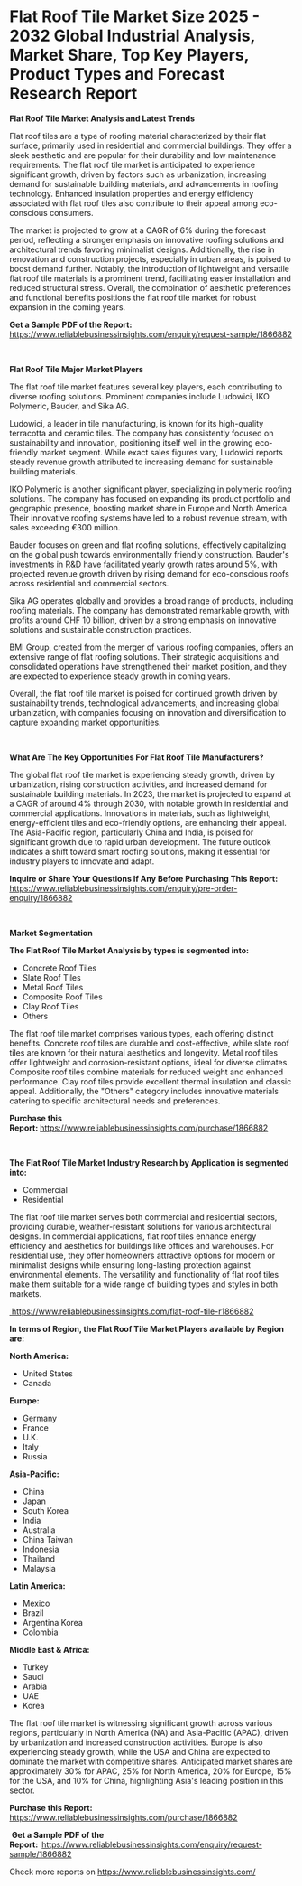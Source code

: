 <p><h1>Flat Roof Tile Market Size 2025 - 2032 Global Industrial Analysis, Market Share, Top Key Players, Product Types and Forecast Research Report</h1></p><p><strong>Flat Roof Tile Market Analysis and Latest Trends</strong></p>
<p><p>Flat roof tiles are a type of roofing material characterized by their flat surface, primarily used in residential and commercial buildings. They offer a sleek aesthetic and are popular for their durability and low maintenance requirements. The flat roof tile market is anticipated to experience significant growth, driven by factors such as urbanization, increasing demand for sustainable building materials, and advancements in roofing technology. Enhanced insulation properties and energy efficiency associated with flat roof tiles also contribute to their appeal among eco-conscious consumers.</p><p>The market is projected to grow at a CAGR of 6% during the forecast period, reflecting a stronger emphasis on innovative roofing solutions and architectural trends favoring minimalist designs. Additionally, the rise in renovation and construction projects, especially in urban areas, is poised to boost demand further. Notably, the introduction of lightweight and versatile flat roof tile materials is a prominent trend, facilitating easier installation and reduced structural stress. Overall, the combination of aesthetic preferences and functional benefits positions the flat roof tile market for robust expansion in the coming years.</p></p>
<p><strong>Get a Sample PDF of the Report:&nbsp;</strong> <a href="https://www.reliablebusinessinsights.com/enquiry/request-sample/1866882?utm_campaign=2840&utm_medium=2&utm_source=Github&utm_content=ia&utm_term=02042025&utm_id=flat-roof-tile">https://www.reliablebusinessinsights.com/enquiry/request-sample/1866882</a></p>
<p>&nbsp;</p>
<p><strong>Flat Roof Tile Major Market Players</strong></p>
<p><p>The flat roof tile market features several key players, each contributing to diverse roofing solutions. Prominent companies include Ludowici, IKO Polymeric, Bauder, and Sika AG. </p><p>Ludowici, a leader in tile manufacturing, is known for its high-quality terracotta and ceramic tiles. The company has consistently focused on sustainability and innovation, positioning itself well in the growing eco-friendly market segment. While exact sales figures vary, Ludowici reports steady revenue growth attributed to increasing demand for sustainable building materials.</p><p>IKO Polymeric is another significant player, specializing in polymeric roofing solutions. The company has focused on expanding its product portfolio and geographic presence, boosting market share in Europe and North America. Their innovative roofing systems have led to a robust revenue stream, with sales exceeding €300 million.</p><p>Bauder focuses on green and flat roofing solutions, effectively capitalizing on the global push towards environmentally friendly construction. Bauder's investments in R&D have facilitated yearly growth rates around 5%, with projected revenue growth driven by rising demand for eco-conscious roofs across residential and commercial sectors.</p><p>Sika AG operates globally and provides a broad range of products, including roofing materials. The company has demonstrated remarkable growth, with profits around CHF 10 billion, driven by a strong emphasis on innovative solutions and sustainable construction practices.</p><p>BMI Group, created from the merger of various roofing companies, offers an extensive range of flat roofing solutions. Their strategic acquisitions and consolidated operations have strengthened their market position, and they are expected to experience steady growth in coming years.</p><p>Overall, the flat roof tile market is poised for continued growth driven by sustainability trends, technological advancements, and increasing global urbanization, with companies focusing on innovation and diversification to capture expanding market opportunities.</p></p>
<p>&nbsp;</p>
<p><strong>What Are The Key Opportunities For Flat Roof Tile Manufacturers?</strong></p>
<p><p>The global flat roof tile market is experiencing steady growth, driven by urbanization, rising construction activities, and increased demand for sustainable building materials. In 2023, the market is projected to expand at a CAGR of around 4% through 2030, with notable growth in residential and commercial applications. Innovations in materials, such as lightweight, energy-efficient tiles and eco-friendly options, are enhancing their appeal. The Asia-Pacific region, particularly China and India, is poised for significant growth due to rapid urban development. The future outlook indicates a shift toward smart roofing solutions, making it essential for industry players to innovate and adapt.</p></p>
<p><strong>Inquire or Share Your Questions If Any Before Purchasing This Report:</strong> <a href="https://www.reliablebusinessinsights.com/enquiry/pre-order-enquiry/1866882?utm_campaign=2840&utm_medium=2&utm_source=Github&utm_content=ia&utm_term=02042025&utm_id=flat-roof-tile">https://www.reliablebusinessinsights.com/enquiry/pre-order-enquiry/1866882</a></p>
<p>&nbsp;</p>
<p><strong>Market Segmentation</strong></p>
<p><strong>The Flat Roof Tile Market Analysis by types is segmented into:</strong></p>
<p><ul><li>Concrete Roof Tiles</li><li>Slate Roof Tiles</li><li>Metal Roof Tiles</li><li>Composite Roof Tiles</li><li>Clay Roof Tiles</li><li>Others</li></ul></p>
<p><p>The flat roof tile market comprises various types, each offering distinct benefits. Concrete roof tiles are durable and cost-effective, while slate roof tiles are known for their natural aesthetics and longevity. Metal roof tiles offer lightweight and corrosion-resistant options, ideal for diverse climates. Composite roof tiles combine materials for reduced weight and enhanced performance. Clay roof tiles provide excellent thermal insulation and classic appeal. Additionally, the "Others" category includes innovative materials catering to specific architectural needs and preferences.</p></p>
<p><strong>Purchase this Report:&nbsp;</strong><a href="https://www.reliablebusinessinsights.com/purchase/1866882?utm_campaign=2840&utm_medium=2&utm_source=Github&utm_content=ia&utm_term=02042025&utm_id=flat-roof-tile">https://www.reliablebusinessinsights.com/purchase/1866882</a></p>
<p>&nbsp;</p>
<p><strong>The Flat Roof Tile Market Industry Research by Application is segmented into:</strong></p>
<p><ul><li>Commercial</li><li>Residential</li></ul></p>
<p><p>The flat roof tile market serves both commercial and residential sectors, providing durable, weather-resistant solutions for various architectural designs. In commercial applications, flat roof tiles enhance energy efficiency and aesthetics for buildings like offices and warehouses. For residential use, they offer homeowners attractive options for modern or minimalist designs while ensuring long-lasting protection against environmental elements. The versatility and functionality of flat roof tiles make them suitable for a wide range of building types and styles in both markets.</p></p>
<p><a href="https://www.reliablebusinessinsights.com/flat-roof-tile-r1866882?utm_campaign=2840&utm_medium=2&utm_source=Github&utm_content=ia&utm_term=02042025&utm_id=flat-roof-tile">&nbsp;https://www.reliablebusinessinsights.com/flat-roof-tile-r1866882</a></p>
<p><strong>In terms of Region, the Flat Roof Tile Market Players available by Region are:</strong></p>
<p>
    <p> <strong> North America: </strong>
        <ul>
            <li>United States</li>
            <li>Canada</li>
        </ul>
        </p> 
    <p> <strong> Europe: </strong>
        <ul>
            <li>Germany</li>
            <li>France</li>
            <li>U.K.</li>
            <li>Italy</li>
            <li>Russia</li>
        </ul>
        </p> 
    <p> <strong> Asia-Pacific: </strong>
        <ul>
            <li>China</li>
            <li>Japan</li>
            <li>South Korea</li>
            <li>India</li>
            <li>Australia</li>
            <li>China Taiwan</li>
            <li>Indonesia</li>
            <li>Thailand</li>
            <li>Malaysia</li>
        </ul>
        </p> 
    <p> <strong> Latin America: </strong>
        <ul>
            <li>Mexico</li>
            <li>Brazil</li>
            <li>Argentina Korea</li>
            <li>Colombia</li>
        </ul>
        </p> 
    <p> <strong> Middle East & Africa: </strong>
        <ul>
            <li>Turkey</li>
            <li>Saudi</li>
            <li>Arabia</li>
            <li>UAE</li>
            <li>Korea</li>
        </ul>
    </p>
    </p>
<p><p>The flat roof tile market is witnessing significant growth across various regions, particularly in North America (NA) and Asia-Pacific (APAC), driven by urbanization and increased construction activities. Europe is also experiencing steady growth, while the USA and China are expected to dominate the market with competitive shares. Anticipated market shares are approximately 30% for APAC, 25% for North America, 20% for Europe, 15% for the USA, and 10% for China, highlighting Asia's leading position in this sector.</p></p>
<p><strong>Purchase this Report: </strong><a href="https://www.reliablebusinessinsights.com/purchase/1866882?utm_campaign=2840&utm_medium=2&utm_source=Github&utm_content=ia&utm_term=02042025&utm_id=flat-roof-tile">https://www.reliablebusinessinsights.com/purchase/1866882</a></p>
<p>&nbsp;<strong>Get a Sample PDF of the Report:&nbsp;&nbsp;</strong><a href="https://www.reliablebusinessinsights.com/enquiry/request-sample/1866882?utm_campaign=2840&utm_medium=2&utm_source=Github&utm_content=ia&utm_term=02042025&utm_id=flat-roof-tile">https://www.reliablebusinessinsights.com/enquiry/request-sample/1866882</a></p>
<p><strong></strong></p>
<p>Check more reports on <a href="https://www.reliablebusinessinsights.com/?utm_campaign=2840&utm_medium=2&utm_source=Github&utm_content=ia&utm_term=02042025&utm_id=flat-roof-tile">https://www.reliablebusinessinsights.com/</a></p>